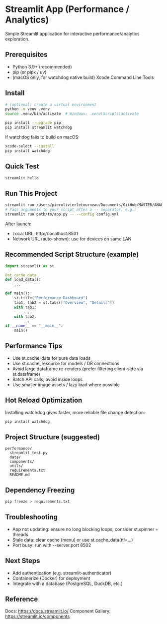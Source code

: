 # Streamlit App (Performance / Analytics)

Simple Streamlit application for interactive performance/analytics exploration.

## Prerequisites
- Python 3.9+ (recommended)
- pip (or pipx / uv)
- (macOS only, for watchdog native build) Xcode Command Line Tools

## Install
```bash
# (optional) create a virtual environment
python -m venv .venv
source .venv/bin/activate  # Windows: .venv\Scripts\activate

pip install --upgrade pip
pip install streamlit watchdog
```

If watchdog fails to build on macOS:
```bash
xcode-select --install
pip install watchdog
```

## Quick Test
```bash
streamlit hello
```

## Run This Project
```bash
streamlit run /Users/pierolivierletourneau/Documents/GitHub/MASTER/ANALYTIQUE/streamlit/Hello.py
# Pass arguments to your script after a -- separator, e.g.:
streamlit run path/to/app.py -- --config config.yml
```

After launch:
- Local URL: http://localhost:8501
- Network URL (auto-shown): use for devices on same LAN

## Recommended Script Structure (example)
```python
import streamlit as st

@st.cache_data
def load_data():
    ...

def main():
    st.title("Performance Dashboard")
    tab1, tab2 = st.tabs(["Overview", "Details"])
    with tab1:
        ...
    with tab2:
        ...
if __name__ == "__main__":
    main()
```

## Performance Tips
- Use st.cache_data for pure data loads
- Use st.cache_resource for models / DB connections
- Avoid large dataframe re-renders (prefer filtering client-side via st.dataframe)
- Batch API calls; avoid inside loops
- Use smaller image assets / lazy load where possible

## Hot Reload Optimization
Installing watchdog gives faster, more reliable file change detection:
```bash
pip install watchdog
```

## Project Structure (suggested)
```
performance/
  streamlit_test.py
  data/
  components/
  utils/
  requirements.txt
  README.md
```

## Dependency Freezing
```bash
pip freeze > requirements.txt
```

## Troubleshooting
- App not updating: ensure no long blocking loops; consider st.spinner + threads
- Stale data: clear cache (menu) or use st.cache_data(ttl=...)
- Port busy: run with --server.port 8502

## Next Steps
- Add authentication (e.g. streamlit-authenticator)
- Containerize (Docker) for deployment
- Integrate with a database (PostgreSQL, DuckDB, etc.)

## Reference
Docs: https://docs.streamlit.io/
Component Gallery: https://streamlit.io/components